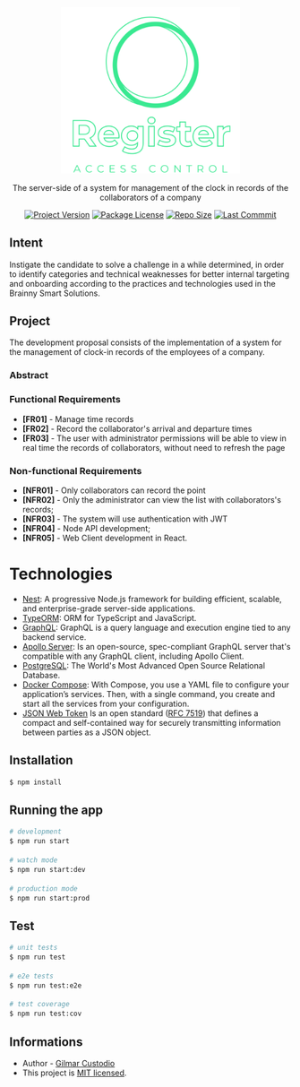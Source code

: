 <p align="center">
  <a href="https://github.com/gilmarxd/register-api" target="blank"><img src="resources/logo.svg" width="320" alt="Register Logo" /></a>
</p>

  <p align="center">The server-side of a system for management of the clock in records of the collaborators of a company</p>
    <p align="center">
<a href="#" target="_blank"><img src="https://img.shields.io/github/package-json/v/gilmarxd/register-api" alt="Project Version" /></a>
<a href="#" target="_blank"><img src="https://img.shields.io/github/license/gilmarxd/register-api" alt="Package License" /></a>
<a href="#" target="_blank"><img src="https://img.shields.io/github/repo-size/gilmarxd/register-api" alt="Repo Size" /></a>
<a href="#" target="_blank"><img src="https://img.shields.io/github/last-commit/gilmarxd/register-api" alt="Last Commmit"/></a>
</p>

## Intent

Instigate the candidate to solve a challenge in a while determined, in order to identify categories and technical weaknesses for better internal targeting and onboarding according to the practices and technologies used in the Brainny Smart Solutions.

## Project

The development proposal consists of the implementation of a system for the management of clock-in records of the employees of a company.

### Abstract

### Functional Requirements

- **[FR01]** - Manage time records
- **[FR02]** - Record the collaborator's arrival and departure times
- **[FR03]** - The user with administrator permissions will be able to view in real time the records of collaborators, without need to refresh the page

### Non-functional Requirements

- **[NFR01]** - Only collaborators can record the point
- **[NFR02]** - Only the administrator can view the list with collaborators's records;
- **[NFR03]** - The system will use authentication with JWT
- **[NFR04]** - Node API development;
- **[NFR05]** - Web Client development in React.

# Technologies

- [Nest](https://github.com/nestjs/nest): A progressive Node.js framework for building efficient, scalable, and enterprise-grade server-side applications.
- [TypeORM](https://github.com/typeorm/typeorm): ORM for TypeScript and JavaScript.
- [GraphQL](https://github.com/graphql/graphql-js): GraphQL is a query language and execution engine tied to any backend service.
- [Apollo Server](https://www.apollographql.com/docs/apollo-server/): Is an open-source, spec-compliant GraphQL server that's compatible with any GraphQL client, including Apollo Client.
- [PostgreSQL](https://www.postgresql.org/): The World's Most Advanced Open Source Relational Database.
- [Docker Compose](https://docs.docker.com/compose/): With Compose, you use a YAML file to configure your application’s services. Then, with a single command, you create and start all the services from your configuration.
- [JSON Web Token]() Is an open standard ([RFC 7519](https://tools.ietf.org/html/rfc7519)) that defines a compact and self-contained way for securely transmitting information between parties as a JSON object.

## Installation

```bash
$ npm install
```

## Running the app

```bash
# development
$ npm run start

# watch mode
$ npm run start:dev

# production mode
$ npm run start:prod
```

## Test

```bash
# unit tests
$ npm run test

# e2e tests
$ npm run test:e2e

# test coverage
$ npm run test:cov
```

## Informations

- Author - [Gilmar Custodio](https://github.com/gilmarxd)
- This project is [MIT licensed](LICENSE).
